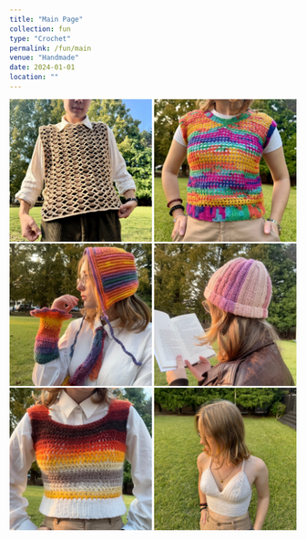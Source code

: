 ```yaml
---
title: "Main Page"
collection: fun
type: "Crochet"
permalink: /fun/main
venue: "Handmade"
date: 2024-01-01
location: ""
---
```

<p>
  <a href="https://zosia-hci.github.io/fun/punn_vest"><img src="images/punn_vest1.jpg" alt="Reversible vest" width="250"></a>
  <a href="https://zosia-hci.github.io/fun/vest2"><img src="images/color_vest.jpg" alt="Colorful Vest" width="250"></a>
  <a href="https://zosia-hci.github.io/fun/color_set"><img src="images/color_set.jpg" alt="Bonnet and Wrist Warmers" width="250" ></a>
  <a href="https://zosia-hci.github.io/fun/hat"><img src="images/hat1.jpg" alt="Hat" width="250"></a>
  <a href="https://zosia-hci.github.io/fun/vest"><img src="images/vest1.jpg" alt="Vest" width="250" ></a>
  <a href="https://zosia-hci.github.io/fun/top"><img src="images/top1.jpg" alt="Vest" width="250" ></a>
</p>



